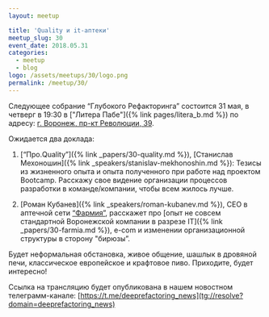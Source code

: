 ```yaml
---
layout: meetup

title: 'Quality и it-аптеки'
meetup_slug: 30
event_date: 2018.05.31
categories:
  - meetup
  - blog
logo: /assets/meetups/30/logo.png
permalink: /meetup/30/
---
```


Следующее собрание “Глубокого Рефакторинга” состоится 31 мая, в четверг в 19:30 в ["Литера Пабе"]({% link pages/litera_b.md %}) по адресу: [г. Воронеж, пр-кт Революции, 39](http://go.2gis.com/knmv6).

Ожидается два доклада:

1. [“Про.Quality”]({% link _papers/30-quality.md %}), [Станислав Мехоношин]({% link _speakers/stanislav-mekhonoshin.md %}): Тезисы из жизненного опыта и опыта полученного при работе над проектом Bootcamp.
Расскажу свое видение организации процессов разработки в команде/компании, чтобы всем жилось лучше.

2. [Роман Кубанев]({% link _speakers/roman-kubanev.md %}), CEO в аптечной сети [“Фармия”](http://farmiya.ru/), расскажет про [опыт не совсем стандартной Воронежской компании в разрезе IT]({% link _papers/30-farmia.md %}), e-com и изменении организационной структуры в сторону "бирюзы”.

Будет неформальная обстановка, живое общение, шашлык в дровяной печи, классическое европейское и крафтовое пиво. Приходите, будет интересно!  

Ссылка на трансляцию будет опубликована в нашем новостном телеграмм-канале: [https://t.me/deeprefactoring_news](tg://resolve?domain=deeprefactoring_news)
